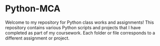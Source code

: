 # Python-MCA
Welcome to my repository for Python class works and assignments! This repository contains various Python scripts and projects that I have completed as part of my coursework. Each folder or file corresponds to a different assignment or project.
